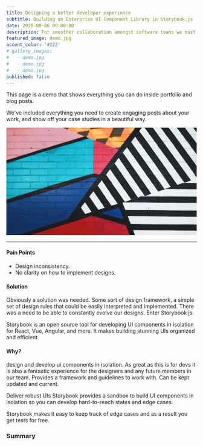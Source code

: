 ```yaml
---
title: Designing a better developer experience
subtitle: Building an Enterprise UI Component Library in Storybook.js
date: 2020-09-06 00:00:00
description: For smoother collaboration amongst software teams we must consider the developer experience too.
featured_image: demo.jpg
accent_color: '#222'
# gallery_images:
#   - demo.jpg
#   - demo.jpg
#   - demo.jpg
published: false
---
```


This page is a demo that shows everything you can do inside portfolio and blog posts.

We've included everything you need to create engaging posts about your work, and show off your case studies in a beautiful way.

![](/images/demo.jpg)

---

#### Pain Points
* Design inconsistency. 
* No clarity on how to implement designs.

#### Solution
Obviously a solution was needed.  Some sort of design framework, a simple set of design rules that could be easily interpreted and implemented.  There was a need to be able to constantly evolve our designs.  Enter Storybook js.

Storybook is an open source tool for developing UI components in isolation for React, Vue, Angular, and more. It makes building stunning UIs organized and efficient.

#### Why?
design and develop ui components in isolation. As great as this is for devs it is also a fantastic experience for the designers and any future members in our team. Provides a framework and guidelines to work with. Can be kept updated and current.

Deliver robust UIs
Storybook provides a sandbox to build UI components in isolation so you can develop hard-to-reach states and edge cases.

Storybook makes it easy to keep track of edge cases and as a result you get tests for free.


### Summary

